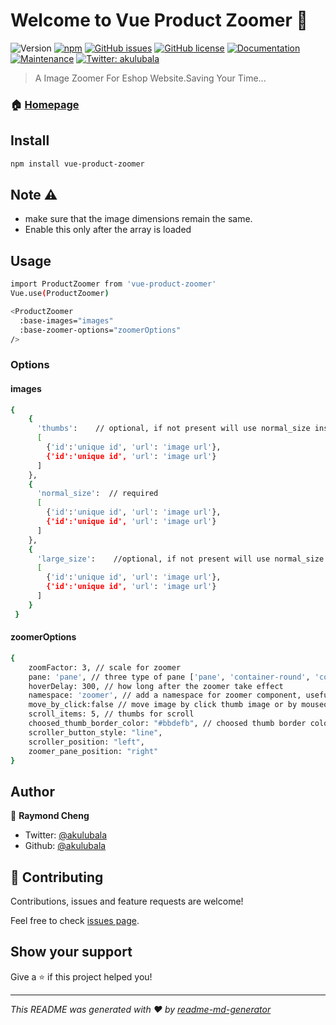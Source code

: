 # Welcome to Vue Product Zoomer 👋
![Version](https://img.shields.io/badge/version-3.0.0-blue.svg?cacheSeconds=2592000)
[![npm](https://img.shields.io/npm/dt/vue-product-zoomer.svg)](https://www.npmjs.com/package/vue-product-zoomer)
[![GitHub issues](https://img.shields.io/github/issues/akulubala/vue-product-zoomer.svg)](https://github.com/akulubala/vue-product-zoomer/issues)
[![GitHub license](https://img.shields.io/github/license/akulubala/vue-product-zoomer.svg)](https://github.com/akulubala/vue-product-zoomer/blob/master/LICENSE)
[![Documentation](https://img.shields.io/badge/documentation-yes-brightgreen.svg)](https://yoohooworld.com)
[![Maintenance](https://img.shields.io/badge/Maintained%3F-yes-green.svg)](https://github.com/akulubala/vue-product-zoomer/graphs/commit-activity)
[![Twitter: akulubala](https://img.shields.io/twitter/follow/akulubala.svg?style=social)](https://twitter.com/akulubala)

> A Image Zoomer For Eshop Website.Saving Your Time...

### 🏠 [Homepage](https://yoohooworld.com/demo.html)

## Install

```sh
npm install vue-product-zoomer
```

## Note ⚠️

- make sure that the image dimensions remain the same.
- Enable this only after the array is loaded

## Usage

```sh
import ProductZoomer from 'vue-product-zoomer'
Vue.use(ProductZoomer)

<ProductZoomer
  :base-images="images"
  :base-zoomer-options="zoomerOptions"
/>

```

### Options

#### images
```sh
{
    {
      'thumbs':    // optional, if not present will use normal_size instead
      [
        {'id':'unique id', 'url': 'image url'},
        {'id':'unique id', 'url': 'image url'}
      ]
    },
    {
      'normal_size':  // required
      [
        {'id':'unique id', 'url': 'image url'},
        {'id':'unique id', 'url': 'image url'}
      ]
    },
    {
      'large_size':    //optional, if not present will use normal_size instead
      [
        {'id':'unique id', 'url': 'image url'},
        {'id':'unique id', 'url': 'image url'}
      ]
    }
 }
```

#### zoomerOptions

```sh
{
    zoomFactor: 3, // scale for zoomer
    pane: 'pane', // three type of pane ['pane', 'container-round', 'container']
    hoverDelay: 300, // how long after the zoomer take effect
    namespace: 'zoomer', // add a namespace for zoomer component, useful when on page have mutiple zoomer
    move_by_click:false // move image by click thumb image or by mouseover
    scroll_items: 5, // thumbs for scroll
    choosed_thumb_border_color: "#bbdefb", // choosed thumb border color
    scroller_button_style: "line",
    scroller_position: "left",
    zoomer_pane_position: "right"
}
```

## Author

👤 **Raymond Cheng**

* Twitter: [@akulubala](https://twitter.com/akulubala)
* Github: [@akulubala](https://github.com/akulubala)

## 🤝 Contributing

Contributions, issues and feature requests are welcome!

Feel free to check [issues page](https://github.com/akulubala/vue-product-zoomer/issues).

## Show your support

Give a ⭐️ if this project helped you!


***
_This README was generated with ❤️ by [readme-md-generator](https://github.com/kefranabg/readme-md-generator)_
